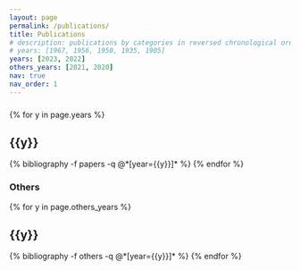 ```yaml
---
layout: page
permalink: /publications/
title: Publications
# description: publications by categories in reversed chronological order. generated by jekyll-scholar.
# years: [1967, 1956, 1950, 1935, 1905]
years: [2023, 2022]
others_years: [2021, 2020]
nav: true
nav_order: 1
---
```

<!-- _pages/publications.md -->
<div class="publications">

<h3>  </h3>

{% for y in page.years %}

  <h2 class="year">{{y}}</h2>
  {% bibliography -f papers -q @*[year={{y}}]* %}
{% endfor %}
</div>

<div class="publications">
<h3> Others </h3>
{% for y in page.others_years %}

  <h2 class="year">{{y}}</h2>
  {% bibliography -f others -q @*[year={{y}}]* %}
{% endfor %}
</div>